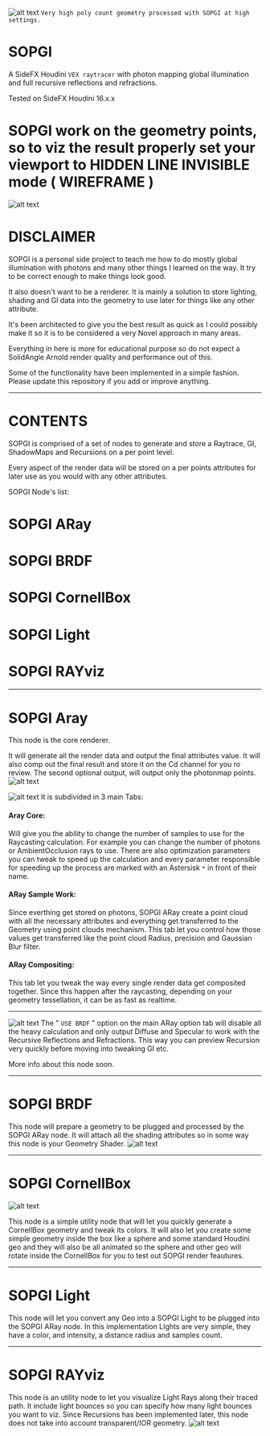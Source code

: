 ![alt text](https://github.com/alexnardini/SOPGI/blob/master/img/SOPGI_cover.jpg)
`Very high poly count geometry processed with SOPGI at high settings.`

# SOPGI
A SideFX Houdini `VEX raytracer` with photon mapping global illumination and full recursive reflections and refractions.

Tested on SideFX Houdini 16.x.x

# SOPGI work on the geometry points, so to viz the result properly set your viewport to HIDDEN LINE INVISIBLE mode ( WIREFRAME ) 
![alt text](https://github.com/alexnardini/SOPGI/blob/master/img/SOPGI_intro.jpg)

# DISCLAIMER
 SOPGI is a personal side project to teach me
 how to do mostly global illumination with photons
 and many other things I learned on the way.
 It try to be correct enough to make things look good.

 It also doesn't want to be a renderer.
 It is mainly a solution to store lighting, shading and GI
 data into the geometry to use later for things
 like any other attribute.
 
 It's been architected to give you the best result as quick as
 I could possibly make it so it is to be considered
 a very Novel approach in many areas.
 
 Everything in here is more for educational purpose
 so do not expect a SolidAngle Arnold render quality 
 and performance out of this.
 
 Some of the functionality have been implemented in a
 simple fashion.
 Please update this repository if you add or improve anything.
______________________________________________________

# CONTENTS
SOPGI is comprised of a set of nodes to generate and store
a Raytrace, GI, ShadowMaps and Recursions
on a per point level.

Every aspect of the render data
will be stored on a per points attributes
for later use as you would with any other attributes.

SOPGI Node's list:
# SOPGI ARay
# SOPGI BRDF
# SOPGI CornellBox
# SOPGI Light
# SOPGI RAYviz
______________________________________________________

# SOPGI Aray
This node is the core renderer.


It will generate all the render data and output the final attributes value.
It will also comp out the final result and store it on the Cd channel for you ro review.
The second optional output, will output only the photonmap points.
![alt text](https://github.com/alexnardini/SOPGI/blob/master/img/SOPGI_aov_attrib.jpg)


![alt text](https://github.com/alexnardini/SOPGI/blob/master/img/SOPGI_aray_node_menus.jpg)
It is subdivided in 3 main Tabs:

#### Aray Core:
Will give you the ability to change the number of samples to use for the Raycasting calculation.
For example you can change the number of photons or AmbientOcclusion rays to use.
There are also optimization parameters you can tweak to speed up the calculation and
every parameter responsible for speeding up the process
are marked with an Astersisk `*` in front of their name.

#### ARay Sample Work:
Since everthing get stored on photons, SOPGI ARay create a point cloud
with all the necessary attributes and everything get transferred to the Geometry
using point clouds mechanism. This tab let you control how those values get
transferred like the point cloud Radius, precision and Gaussian Blur filter.

#### ARay Compositing:
This tab let you tweak the way every single render data get composited together.
Since this happen after the raycasting, depending on your geometry tessellation,
it can be as fast as realtime.

______________________________________________________

![alt text](https://github.com/alexnardini/SOPGI/blob/master/img/SOPGI_useBRDF.jpg)
The " `USE BRDF` " option on the main ARay option tab will disable all the heavy calculation
and only output Diffuse and Specular to work with the Recursive Reflections and Refractions.
This way you can preview Recursion very quickly before moving into tweaking GI etc.

More info about this node soon.
______________________________________________________


# SOPGI BRDF
This node will prepare a geometry to be plugged and processed by the SOPGI ARay node.
It will attach all the shading attributes so in some way this node is your Geometry Shader.
![alt text](https://github.com/alexnardini/SOPGI/blob/master/img/SOPGI_brdf.jpg)

______________________________________________________

# SOPGI CornellBox
![alt text](https://github.com/alexnardini/SOPGI/blob/master/img/SOPGI_cornellBox.jpg)

This node is a simple utility node that will let you quickly generate
a CornellBox geometry and tweak its colors.
It will also let you create some simple geometry inside the box 
like a sphere and some standard Houdini geo and they will also be all animated 
so the sphere and other geo will rotate inside the CornellBox
for you to test out SOPGI render feautures.

______________________________________________________

# SOPGI Light
This node will let you convert any Geo into a SOPGI Light to be plugged into the SOPGI ARay node.
In this implementation LIghts are very simple, they have a color, and intensity, a distance radius and samples count.

______________________________________________________

# SOPGI RAYviz
This node is an utility node to let you visualize Light Rays along their traced path.
It include light bounces so you can specify how many light bounces you want to viz.
Since Recursions has been implemented later, this node does not take into account
transparent/IOR geometry.
![alt text](https://github.com/alexnardini/SOPGI/blob/master/img/SOPGI_RAYviz.jpg)


